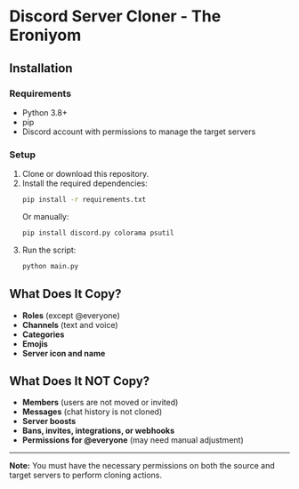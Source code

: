 # Discord Server Cloner - The Eroniyom

## Installation

### Requirements
- Python 3.8+
- pip
- Discord account with permissions to manage the target servers

### Setup
1. Clone or download this repository.
2. Install the required dependencies:
   ```bash
   pip install -r requirements.txt
   ```
   Or manually:
   ```bash
   pip install discord.py colorama psutil
   ```
3. Run the script:
   ```bash
   python main.py
   ```

## What Does It Copy?
- **Roles** (except @everyone)
- **Channels** (text and voice)
- **Categories**
- **Emojis**
- **Server icon and name**

## What Does It NOT Copy?
- **Members** (users are not moved or invited)
- **Messages** (chat history is not cloned)
- **Server boosts**
- **Bans, invites, integrations, or webhooks**
- **Permissions for @everyone** (may need manual adjustment)

---

**Note:** You must have the necessary permissions on both the source and target servers to perform cloning actions.

